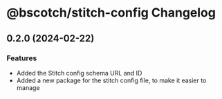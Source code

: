 # @bscotch/stitch-config Changelog

## 0.2.0 (2024-02-22)

### Features

- Added the Stitch config schema URL and ID
- Added a new package for the stitch config file, to make it easier to manage